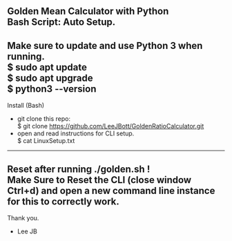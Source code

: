 Golden Mean Calculator with Python  
Bash Script: Auto Setup.  
---------------------------------------------------------
Make sure to update and use Python 3 when running.  
$ sudo apt update  
$ sudo apt upgrade  
$ python3 --version  
---------------------------------------------------------
Install (Bash)  
- git clone this repo:  
$ git clone https://github.com/LeeJBott/GoldenRatioCalculator.git  
- open and read instructions for CLI setup.  
$ cat LinuxSetup.txt  
---------------------------------------------------------  
Reset after running ./golden.sh !  
Make Sure to Reset the CLI (close window Ctrl+d) and open a new command line instance for this to correctly work.  
---------------------------------------------------------
Thank you.  
- Lee JB 

